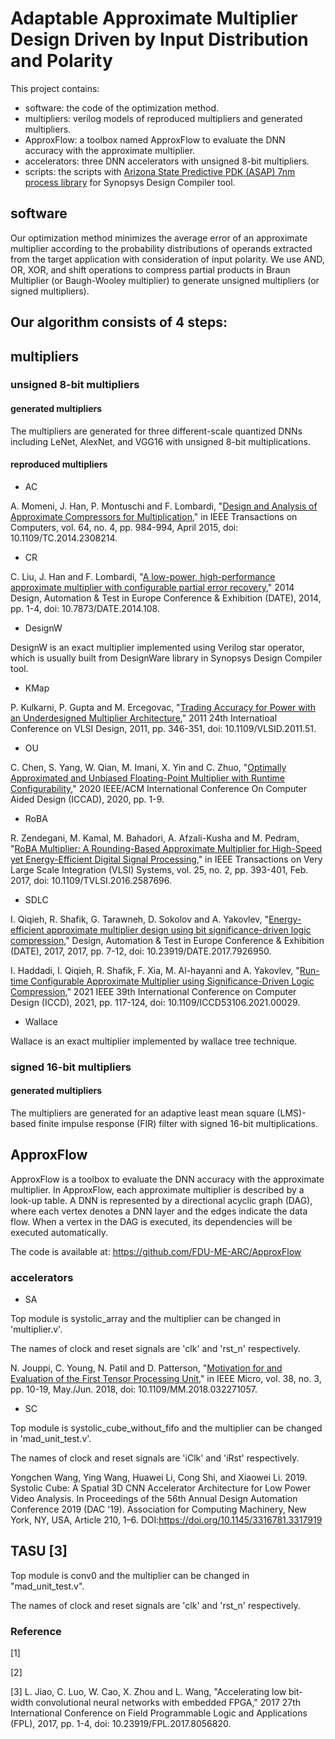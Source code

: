 # Adaptable Approximate Multiplier Design Driven by Input Distribution and Polarity

This project contains:
- software: the code of the optimization method.
- multipliers: verilog models of reproduced multipliers and generated multipliers.
- ApproxFlow: a toolbox named ApproxFlow to evaluate the DNN accuracy with the approximate multiplier.
- accelerators: three DNN accelerators with unsigned 8-bit multipliers.
- scripts: the scripts with [Arizona State Predictive PDK (ASAP) 7nm process library](https://github.com/The-OpenROAD-Project/asap7) for Synopsys Design Compiler tool.

<!---
# Reference
[1] Vinay Vashishtha, Manoj Vangala, and Lawrence T. Clark. 2017. ASAP7 predictive design kit development and cell design technology co-optimization. In Proceedings of the 36th International Conference on Computer-Aided Design (ICCAD '17). IEEE Press, 992–998.
-->

## software

Our optimization method minimizes the average error of an approximate multiplier according to the probability distributions of operands extracted from the target application with consideration of input polarity. We use AND, OR, XOR, and shift operations to compress partial products in Braun Multiplier (or Baugh-Wooley multiplier) to generate unsigned multipliers (or signed multipliers).


Our algorithm consists of 4 steps:
- 



## multipliers

<!--- The Verilog models of reproduced multipliers and generated multipliers are provided. -->

### unsigned 8-bit multipliers

#### generated multipliers

The multipliers are generated for three different-scale quantized DNNs including LeNet, AlexNet, and VGG16 with unsigned 8-bit multiplications.

#### reproduced multipliers

- AC

<!--- AC is a multiplier with two approximate 4-2 compressors. -->

A. Momeni, J. Han, P. Montuschi and F. Lombardi, "[Design and Analysis of Approximate Compressors for Multiplication](https://ieeexplore.ieee.org/abstract/document/6748013)," in IEEE Transactions on Computers, vol. 64, no. 4, pp. 984-994, April 2015, doi: 10.1109/TC.2014.2308214.

- CR

<!--- CR leverages a newly-designed approximate adder that limits its carry propagation to the nearest neighbors for fast partial product accumulation. Different levels of accuracy can be achieved through a configurable error recovery by using different numbers of most significant bits (MSBs) for error reduction. -->

C. Liu, J. Han and F. Lombardi, "[A low-power, high-performance approximate multiplier with configurable partial error recovery](https://ieeexplore.ieee.org/abstract/document/6800309)," 2014 Design, Automation & Test in Europe Conference & Exhibition (DATE), 2014, pp. 1-4, doi: 10.7873/DATE.2014.108.

- DesignW

DesignW is an exact multiplier implemented using Verilog star operator, which is usually built from DesignWare library in Synopsys Design Compiler tool.

- KMap

<!--- KMap is a multiplier architecture with tunable error characteristics, that leverages a modified inaccurate 2×2 building block. -->

P. Kulkarni, P. Gupta and M. Ercegovac, "[Trading Accuracy for Power with an Underdesigned Multiplier Architecture](https://ieeexplore.ieee.org/abstract/document/5718826)," 2011 24th Internatioal Conference on VLSI Design, 2011, pp. 346-351, doi: 10.1109/VLSID.2011.51.

- OU

<!--- OU is an approximate and unbiased floating-point multiplier, which is mathematically proved optimal in terms of square error for the given bases of the space {1, x, y, x<sub>2</sub>, y<sub>2</sub>}. We use the method to generate integer multipliers. -->

C. Chen, S. Yang, W. Qian, M. Imani, X. Yin and C. Zhuo, "[Optimally Approximated and Unbiased Floating-Point Multiplier with Runtime Configurability](https://dl.acm.org/doi/abs/10.1145/3400302.3415702)," 2020 IEEE/ACM International Conference On Computer Aided Design (ICCAD), 2020, pp. 1-9.

- RoBA

<!--- RoBA is a multiplier that rounds the operands to the nearest exponent of two. -->

R. Zendegani, M. Kamal, M. Bahadori, A. Afzali-Kusha and M. Pedram, "[RoBA Multiplier: A Rounding-Based Approximate Multiplier for High-Speed yet Energy-Efficient Digital Signal Processing](https://ieeexplore.ieee.org/abstract/document/7517375)," in IEEE Transactions on Very Large Scale Integration (VLSI) Systems, vol. 25, no. 2, pp. 393-401, Feb. 2017, doi: 10.1109/TVLSI.2016.2587696.

- SDLC

<!--- SDLC is an energy-efficient approximate multiplier design using a significance-driven logic compression approach. Fundamental to this approach is an algorithmic and configurable lossy compression of the partial product rows based on their progressive bit significance. -->

I. Qiqieh, R. Shafik, G. Tarawneh, D. Sokolov and A. Yakovlev, "[Energy-efficient approximate multiplier design using bit significance-driven logic compression](https://ieeexplore.ieee.org/abstract/document/7926950)," Design, Automation & Test in Europe Conference & Exhibition (DATE), 2017, 2017, pp. 7-12, doi: 10.23919/DATE.2017.7926950.

I. Haddadi, I. Qiqieh, R. Shafik, F. Xia, M. Al-hayanni and A. Yakovlev, "[Run-time Configurable Approximate Multiplier using Significance-Driven Logic Compression](https://ieeexplore.ieee.org/abstract/document/9643708)," 2021 IEEE 39th International Conference on Computer Design (ICCD), 2021, pp. 117-124, doi: 10.1109/ICCD53106.2021.00029.

- Wallace

Wallace is an exact multiplier implemented by wallace tree technique.

<!---
- EvoApprox8b
[EvoApprox8b](http://www.fit.vutbr.cz/research/groups/ehw/approxlib/) is a library that contains 500 Pareto optimal 8-bit approximate multipliers evolved by a multi-objective Cartesian Genetic Programming (CGP). The library provides Verilog, Matlab, and C models of all approximate circuits.
[//]: # (In addition to standard circuit parameters, circuit error is given for seven different error metrics.)

V. Mrazek, R. Hrbacek, Z. Vasicek and L. Sekanina, "[EvoApprox8b:  Library of Approximate Adders and Multipliers for Circuit Design and Benchmarking of Approximation Methods](https://ieeexplore.ieee.org/abstract/document/7926993)," Design, Automation & Test in Europe Conference & Exhibition (DATE), 2017, 2017, pp. 258-261, doi: 10.23919/DATE.2017.7926993.

- EvoApproxLib<sup>LITE</sup>
[EvoApproxLib<sup>LITE</sup>](https://ehw.fit.vutbr.cz/evoapproxlib/) is a lightweight library of approximate circuits with formally guaranteed error parameters based on [EvoApprox8b](http://www.fit.vutbr.cz/research/groups/ehw/approxlib/). Hardware as well as software models are provided for each circuit.

V. Mrazek, Z. Vasicek, L. Sekanina, H. Jiang and J. Han, "[Scalable Construction of Approximate Multipliers With Formally Guaranteed Worst Case Error](https://ieeexplore.ieee.org/abstract/document/8423431)," in IEEE Transactions on Very Large Scale Integration (VLSI) Systems, vol. 26, no. 11, pp. 2572-2576, Nov. 2018, doi: 10.1109/TVLSI.2018.2856362.
-->

### signed 16-bit multipliers

#### generated multipliers

The multipliers are generated for an adaptive least mean square (LMS)-based finite impulse response (FIR) filter with signed 16-bit multiplications.


## ApproxFlow

ApproxFlow is a toolbox to evaluate the DNN accuracy with the approximate multiplier. In ApproxFlow, each approximate multiplier is described by a look-up table. A DNN is represented by a directional acyclic graph (DAG), where each vertex denotes a DNN layer and the edges indicate the data flow. When a vertex in the DAG is executed, its dependencies will be executed automatically.

The code is available at: https://github.com/FDU-ME-ARC/ApproxFlow

### accelerators

- SA

Top module is systolic_array and the multiplier can be changed in 'multiplier.v'.

The names of clock and reset signals are 'clk' and 'rst_n' respectively.

N. Jouppi, C. Young, N. Patil and D. Patterson, "[Motivation for and Evaluation of the First Tensor Processing Unit](https://ieeexplore.ieee.org/abstract/document/8358031)," in IEEE Micro, vol. 38, no. 3, pp. 10-19, May./Jun. 2018, doi: 10.1109/MM.2018.032271057.

- SC

Top module is systolic_cube_without_fifo and the multiplier can be changed in 'mad_unit_test.v'.

The names of clock and reset signals are 'iClk' and 'iRst' respectively.

Yongchen Wang, Ying Wang, Huawei Li, Cong Shi, and Xiaowei Li. 2019. Systolic Cube: A Spatial 3D CNN Accelerator Architecture for Low Power Video Analysis. In Proceedings of the 56th Annual Design Automation Conference 2019 (DAC '19). Association for Computing Machinery, New York, NY, USA, Article 210, 1–6. DOI:https://doi.org/10.1145/3316781.3317919

## TASU [3]

Top module is conv0 and the multiplier can be changed in "mad_unit_test.v".

The names of clock and reset signals are 'clk' and 'rst_n' respectively.

### Reference

[1] 

[2] 

[3] L. Jiao, C. Luo, W. Cao, X. Zhou and L. Wang, "Accelerating low bit-width convolutional neural networks with embedded FPGA," 2017 27th International Conference on Field Programmable Logic and Applications (FPL), 2017, pp. 1-4, doi: 10.23919/FPL.2017.8056820.